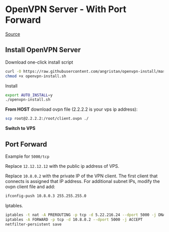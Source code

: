 # OpenVPN Server - With Port Forward

[Source](https://github.com/angristan/openvpn-install)

## Install OpenVPN Server

Download one-click install script

```bash
curl -O https://raw.githubusercontent.com/angristan/openvpn-install/master/openvpn-install.sh
chmod +x openvpn-install.sh
```

Install

```bash
export AUTO_INSTALL=y
./openvpn-install.sh
```

**From HOST** download ovpn file (2.2.2.2 is your vps ip address):

```bash
scp root@2.2.2.2:/root/client.ovpn ./
```

**Switch to VPS**

## Port Forward

Example for `5000/tcp`

Replace `12.12.12.12` with the public ip address of VPS.

Replace `10.8.0.2` with the private IP of the VPN client. The first client that connects is assigned that IP address. For additional subnet IPs, modify the ovpn client file and add:

```bash
ifconfig-push 10.8.0.3 255.255.255.0
```

Iptables.

```bash
iptables -t nat -A PREROUTING -p tcp -d 5.22.216.24 --dport 5000 -j DNAT --to-destination 10.8.0.2:5000
iptables -A FORWARD -p tcp -d 10.8.0.2 --dport 5000 -j ACCEPT
netfilter-persistent save
```